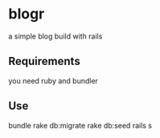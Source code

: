 # blogr
a simple blog build with rails

## Requirements
you need ruby and bundler

## Use
bundle
rake db:migrate
rake db:seed
rails s
